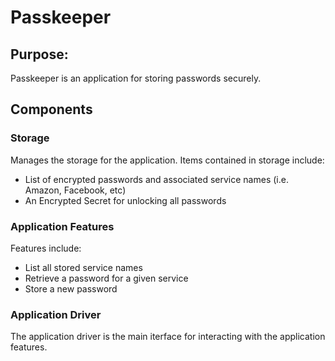 # Passkeeper

## Purpose:

Passkeeper is an application for storing passwords securely.

## Components

### Storage

Manages the storage for the application. Items contained in storage include:

* List of encrypted passwords and associated service names (i.e. Amazon, Facebook, etc)
* An Encrypted Secret for unlocking all passwords

### Application Features

Features include:

* List all stored service names
* Retrieve a password for a given service
* Store a new password

### Application Driver

The application driver is the main iterface for interacting with the application features. 
